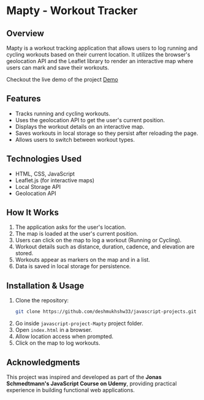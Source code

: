 # Mapty - Workout Tracker

## Overview
Mapty is a workout tracking application that allows users to log running and cycling workouts based on their current location. It utilizes the browser's geolocation API and the Leaflet library to render an interactive map where users can mark and save their workouts.

Checkout the live demo of the project [Demo](https://workoutmapdemo.netlify.app/)

## Features
- Tracks running and cycling workouts.
- Uses the geolocation API to get the user's current position.
- Displays the workout details on an interactive map.
- Saves workouts in local storage so they persist after reloading the page.
- Allows users to switch between workout types.

## Technologies Used
- HTML, CSS, JavaScript
- Leaflet.js (for interactive maps)
- Local Storage API
- Geolocation API

## How It Works
1. The application asks for the user's location.
2. The map is loaded at the user's current position.
3. Users can click on the map to log a workout (Running or Cycling).
4. Workout details such as distance, duration, cadence, and elevation are stored.
5. Workouts appear as markers on the map and in a list.
6. Data is saved in local storage for persistence.

## Installation & Usage
1. Clone the repository:
   ```sh
   git clone https://github.com/deshmukhshw33/javascript-projects.git
   ```
2. Go inside `javascript-project-Mapty` project folder.
3. Open `index.html` in a browser.
4. Allow location access when prompted.
5. Click on the map to log workouts.


## Acknowledgments
This project was inspired and developed as part of the **Jonas Schmedtmann's JavaScript Course on Udemy**, providing practical experience in building functional web applications.

